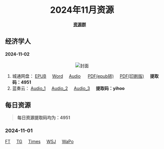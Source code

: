 <div align="center">

# 2024年11月资源

[**资源群**](https://qm.qq.com/q/XNwz6qD0IO)&nbsp;&nbsp;&nbsp;&nbsp;

</div>

## 经济学人
#### 2024-11-02

<div align="center">

![封面](https://www.economist.com/cdn-cgi/image/width=360,quality=80,format=auto/content-assets/images/20241102_DE_EU.jpg "2024.11.02")

</div>

1. 城通网盘：
[EPUB](https://url12.ctfile.com/f/47748612-1419725582-5317df "我不会告诉你提取码是4951")&nbsp;&nbsp;&nbsp;&nbsp;
[Word](https://url12.ctfile.com/f/47748612-1419724031-8b3f76 "我不会告诉你提取码是4951")&nbsp;&nbsp;&nbsp;&nbsp;
[Audio](https://url12.ctfile.com/f/47748612-1419723959-86c0c0 "我不会告诉你提取码是4951") &nbsp;&nbsp;&nbsp;&nbsp;
[PDF(epub转)](https://url12.ctfile.com/f/47748612-1419724160-6b64b0 "我不会告诉你提取码是4951")&nbsp;&nbsp;&nbsp;&nbsp;
[PDF(印刷版)](https://url12.ctfile.com/f/47748612-1419995771-ef4814 "我不会告诉你提取码是4951")&nbsp;&nbsp;&nbsp;&nbsp;
**提取码：4951**<br>
2. 蓝奏云：
[Audio_1](https://yihoo.lanzouo.com/iOXjt2dwy19c)&nbsp;&nbsp;&nbsp;&nbsp;
[Audio_2](https://yihoo.lanzouo.com/iZmfK2dwx5zg)&nbsp;&nbsp;&nbsp;&nbsp;
[Audio_3](https://yihoo.lanzouo.com/i2emD2dwwmsf)&nbsp;&nbsp;&nbsp;&nbsp;
**提取码：yihoo**<br>

## 每日资源
> **每日资源提取码均为：4951**

### 2024-11-01

[FT](https://url12.ctfile.com/f/47748612-1419802667-249ed0)&nbsp;&nbsp;&nbsp;&nbsp;
[TG](https://url12.ctfile.com/f/47748612-1419811412-9891b9)&nbsp;&nbsp;&nbsp;&nbsp;
[Times](https://url12.ctfile.com/f/47748612-1419802757-588c9d)&nbsp;&nbsp;&nbsp;&nbsp;
[WSJ](https://url12.ctfile.com/f/47748612-1419802871-09308b)&nbsp;&nbsp;&nbsp;&nbsp;
[WaPo](https://url12.ctfile.com/f/47748612-1419802808-ce5b1f)<br>
